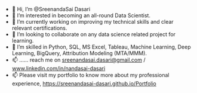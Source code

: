 - 👋 Hi, I’m @SreenandaSai Dasari             
- 👀 I’m interested in becoming an all-round Data Scientist.                     
- 🌱 I’m currently working on improving my technical skills and clear relevant certifications.                      
- 💞️ I’m looking to collaborate on any data science related project for learning.                   
- 💞️ I’m skilled in Python, SQL, MS Excel, Tableau, Machine Learning, Deep Learning, BigQuery, Attribution Modeling (MTA/MMM).         
- 📫 ...... reach me on sreenandasai.dasari@gmail.com / www.linkedin.com/in/nandasai-dasari     
- 📫 Please visit my portfolio to know more about my professional experience, https://sreenandasai-dasari.github.io/Portfolio    
    
  
  
<!---   
SreenandaSai-Dasari/SreenandaSai-Dasari is a ✨ special ✨ repository because its `README.md` (this file) appears on your GitHub profile.
You can click the Preview link to take a look at your changes.
--->
